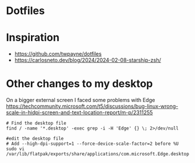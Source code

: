 # Dotfiles



# Inspiration
- https://github.com/twpayne/dotfiles
- https://carlosneto.dev/blog/2024/2024-02-08-starship-zsh/


# Other changes to my desktop

On a bigger external screen I faced some problems with Edge
https://techcommunity.microsoft.com/t5/discussions/bug-linux-wrong-scale-in-hidpi-screen-and-text-location-report/m-p/2311255

```shell
# Find the desktop file
find / -name '*.desktop' -exec grep -i -H 'Edge' {} \; 2>/dev/null

#edit the desktop file
# Add --high-dpi-support=1 --force-device-scale-factor=2 before %U
sudo vi /var/lib/flatpak/exports/share/applications/com.microsoft.Edge.desktop

```
